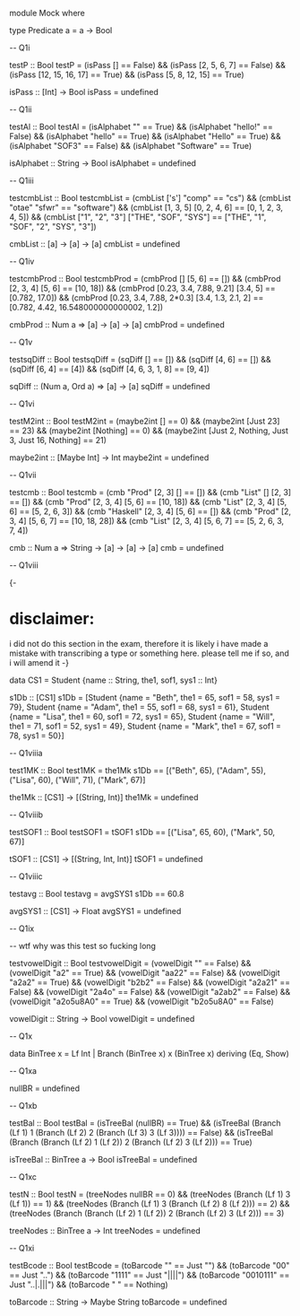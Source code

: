 module Mock where

type Predicate a = a -> Bool

-- Q1i

testP :: Bool
testP = (isPass [] == False) &&
  (isPass [2, 5, 6, 7] == False) &&
  (isPass [12, 15, 16, 17] == True) &&
  (isPass [5, 8, 12, 15] == True)

isPass :: [Int] -> Bool
isPass = undefined


-- Q1ii

testAl :: Bool
testAl = (isAlphabet "" == True) &&
  (isAlphabet "hello!" == False) &&
  (isAlphabet "hello" == True) &&
  (isAlphabet "Hello" == True) &&
  (isAlphabet "SOF3" == False) &&
  (isAlphabet "Software" == True)

isAlphabet :: String -> Bool
isAlphabet = undefined

-- Q1iii

testcmbList :: Bool
testcmbList =
  (cmbList ['s'] "comp" == "cs") &&
  (cmbList "otae" "sfwr" == "software") &&
  (cmbList [1, 3, 5] [0, 2, 4, 6] == [0, 1, 2, 3, 4, 5]) &&
  (cmbList ["1", "2", "3"] ["THE", "SOF", "SYS"] == ["THE", "1", "SOF", "2", "SYS", "3"])

cmbList :: [a] -> [a] -> [a]
cmbList = undefined

-- Q1iv

testcmbProd :: Bool
testcmbProd =
  (cmbProd [] [5, 6] == []) &&
  (cmbProd [2, 3, 4] [5, 6] == [10, 18]) &&
  (cmbProd [0.23, 3.4, 7.88, 9.21] [3.4, 5] == [0.782, 17.0]) &&
  (cmbProd [0.23, 3.4, 7.88, 2*0.3] [3.4, 1.3, 2.1, 2] == [0.782, 4.42, 16.548000000000002, 1.2])

cmbProd :: Num a => [a] -> [a] -> [a]
cmbProd = undefined

-- Q1v

testsqDiff :: Bool
testsqDiff =
  (sqDiff [] == []) &&
  (sqDiff [4, 6] == []) &&
  (sqDiff [6, 4] == [4]) &&
  (sqDiff [4, 6, 3, 1, 8] == [9, 4])

sqDiff :: (Num a, Ord a) => [a] -> [a]
sqDiff = undefined

-- Q1vi

testM2int :: Bool
testM2int =
  (maybe2int [] == 0) &&
  (maybe2int [Just 23] == 23) &&
  (maybe2int [Nothing] == 0) &&
  (maybe2int [Just 2, Nothing, Just 3, Just 16, Nothing] == 21)

maybe2int :: [Maybe Int] -> Int
maybe2int = undefined

-- Q1vii

testcmb :: Bool
testcmb =
  (cmb "Prod" [2, 3] [] == []) &&
  (cmb "List" [] [2, 3] == []) &&
  (cmb "Prod" [2, 3, 4] [5, 6] == [10, 18]) &&
  (cmb "List" [2, 3, 4] [5, 6] == [5, 2, 6, 3]) &&
  (cmb "Haskell" [2, 3, 4] [5, 6] == []) &&
  (cmb "Prod" [2, 3, 4] [5, 6, 7] == [10, 18, 28]) &&
  (cmb "List" [2, 3, 4] [5, 6, 7] == [5, 2, 6, 3, 7, 4])

cmb :: Num a => String -> [a] -> [a] -> [a]
cmb = undefined


-- Q1viii

{-
# disclaimer:
i did not do this section in the exam, therefore it is likely i have made a mistake
with transcribing a type or something here. please tell me if so, and i will amend it
-}


data CS1 = Student {name :: String, the1, sof1, sys1 :: Int}

s1Db :: [CS1]
s1Db = [Student {name = "Beth", the1 = 65, sof1 = 58, sys1 = 79},
       Student {name = "Adam", the1 = 55, sof1 = 68, sys1 = 61},
       Student {name = "Lisa", the1 = 60, sof1 = 72, sys1 = 65},
       Student {name = "Will", the1 = 71, sof1 = 52, sys1 = 49},
       Student {name = "Mark", the1 = 67, sof1 = 78, sys1 = 50}]

-- Q1viiia

test1MK :: Bool
test1MK = the1Mk s1Db == [("Beth", 65), ("Adam", 55), ("Lisa", 60), ("Will", 71), ("Mark", 67)]

the1Mk :: [CS1] -> [(String, Int)]
the1Mk = undefined

-- Q1viiib

testSOF1 :: Bool
testSOF1 = tSOF1 s1Db == [("Lisa", 65, 60), ("Mark", 50, 67)]

tSOF1 :: [CS1] -> [(String, Int, Int)]
tSOF1 = undefined

-- Q1viiic

testavg :: Bool
testavg = avgSYS1 s1Db == 60.8

avgSYS1 :: [CS1] -> Float
avgSYS1 = undefined

-- Q1ix

-- wtf why was this test so fucking long

testvowelDigit :: Bool
testvowelDigit =
  (vowelDigit "" == False) &&
  (vowelDigit "a2" == True) &&
  (vowelDigit "aa22" == False) &&
  (vowelDigit "a2a2" == True) &&
  (vowelDigit "b2b2" == False) &&
  (vowelDigit "a2a21" == False) &&
  (vowelDigit "2a4o" == False) &&
  (vowelDigit "a2ab2" == False) &&
  (vowelDigit "a2o5u8A0" == True) &&
  (vowelDigit "b2o5u8A0" == False)

vowelDigit :: String -> Bool
vowelDigit = undefined


-- Q1x

data BinTree x = Lf Int | Branch (BinTree x) x (BinTree x)
  deriving (Eq, Show)

-- Q1xa

nullBR = undefined

-- Q1xb

testBal :: Bool
testBal =
  (isTreeBal (nullBR) == True) &&
  (isTreeBal (Branch (Lf 1) 1 (Branch (Lf 2) 2 (Branch (Lf 3) 3 (Lf 3)))) == False) &&
  (isTreeBal (Branch (Branch (Lf 2) 1 (Lf 2)) 2 (Branch (Lf 2) 3 (Lf 2))) == True)

isTreeBal :: BinTree a -> Bool
isTreeBal = undefined

-- Q1xc

testN :: Bool
testN =
  (treeNodes nullBR == 0) &&
  (treeNodes (Branch (Lf 1) 3 (Lf 1)) == 1) &&
  (treeNodes (Branch (Lf 1) 3 (Branch (Lf 2) 8 (Lf 2))) == 2) &&
  (treeNodes (Branch (Branch (Lf 2) 1 (Lf 2)) 2 (Branch (Lf 2) 3 (Lf 2))) == 3)

treeNodes :: BinTree a -> Int
treeNodes = undefined

-- Q1xi

testBcode :: Bool
testBcode =
  (toBarcode "" == Just "") &&
  (toBarcode "00" == Just "..") &&
  (toBarcode "1111" == Just "||||") &&
  (toBarcode "0010111" == Just "..|.|||") &&
  (toBarcode " " == Nothing)

toBarcode :: String -> Maybe String
toBarcode = undefined
